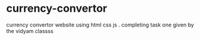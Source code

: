 # currency-convertor
currency convertor website using html css js . completing task one given by the vidyam classss
